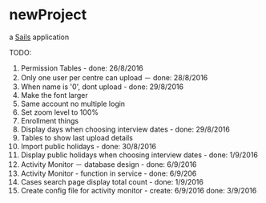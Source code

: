 # newProject

a [Sails](http://sailsjs.org) application

TODO:

1. Permission Tables - done: 26/8/2016
2. Only one user per centre can upload － done: 28/8/2016
3. When name is '0', dont upload - done: 29/8/2016
4. Make the font larger
5. Same account no multiple login
6. Set zoom level to 100%
7. Enrollment things
8. Display days when choosing interview dates - done: 29/8/2016
9. Tables to show last upload details
10. Import public holidays - done: 30/8/2016
11. Display public holidays when choosing interview dates - done: 1/9/2016
12. Activity Monitor － database design - done: 6/9/2016
13. Activity Monitor - function in service - done: 6/9/206
14. Cases search page display total count - done: 1/9/2016
15. Create config file for activity monitor - create: 6/9/2016 done: 3/9/2016

